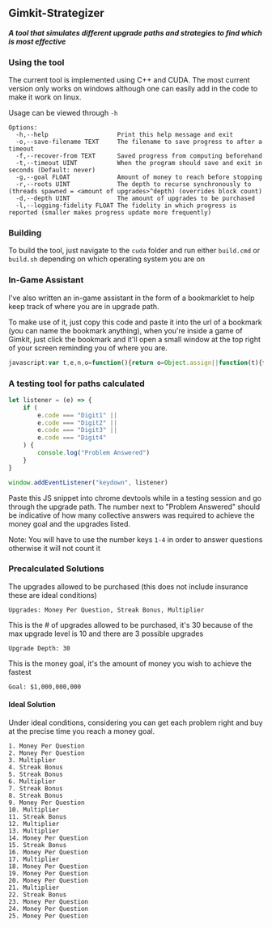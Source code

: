 ## Gimkit-Strategizer

***A tool that simulates different upgrade paths and strategies to find which is most effective***

### Using the tool

The current tool is implemented using C++ and CUDA. The most current version only works on windows although one can easily add in the code to make it work on linux.

Usage can be viewed through `-h`

```text
Options:
  -h,--help                   Print this help message and exit
  -o,--save-filename TEXT     The filename to save progress to after a timeout
  -f,--recover-from TEXT      Saved progress from computing beforehand
  -t,--timeout UINT           When the program should save and exit in seconds (Default: never)
  -g,--goal FLOAT             Amount of money to reach before stopping
  -r,--roots UINT             The depth to recurse synchronously to (threads spawned = <amount of upgrades>^depth) (overrides block count)
  -d,--depth UINT             The amount of upgrades to be purchased
  -l,--logging-fidelity FLOAT The fidelity in which progress is reported (smaller makes progress update more frequently)
```

### Building

To build the tool, just navigate to the `cuda` folder and run either `build.cmd` or `build.sh` depending on which operating system you are on

### In-Game Assistant

I've also written an in-game assistant in the form of a bookmarklet to help keep track of where you are in upgrade path.

To make use of it, just copy this code and paste it into the url of a bookmark (you can name the bookmark anything), when you're inside a game of Gimkit, just click the bookmark and it'll open a small window at the top right of your screen reminding you of where you are.

```javascript
javascript:var t,e,n,o=function(){return o=Object.assign||function(t){for(var e,n=1,o=arguments.length;n<o;n++)for(var i in e=arguments[n])Object.prototype.hasOwnProperty.call(e,i)&&(t[i]=e[i]);return t},o.apply(this,arguments)};function i(t,e,n){if(n||2===arguments.length)for(var o,i=0,s=e.length;i<s;i++)!o&&i in e||(o||(o=Array.prototype.slice.call(e,0,i)),o[i]=e[i]);return t.concat(o||Array.prototype.slice.call(e))}!function(t){t[t.moneyPerQuestion=0]="moneyPerQuestion",t[t.streakBonus=1]="streakBonus",t[t.multiplier=2]="multiplier",t[t.insurance=3]="insurance"}(n||(n={}));var s={"Money Per Question":n.moneyPerQuestion,"Streak Bonus":n.streakBonus,Multiplier:n.multiplier,"Amount Covered":n.insurance},r=((t={})[n.moneyPerQuestion]="Money Per Question",t[n.streakBonus]="Streak Bonus",t[n.multiplier]="Multiplier",t[n.insurance]="Amount Covered",t),a=((e={})[n.moneyPerQuestion]=[{value:1,cost:0},{value:5,cost:10},{value:50,cost:100},{value:100,cost:1e3},{value:500,cost:1e4},{value:2e3,cost:75e3},{value:5e3,cost:3e5},{value:1e4,cost:1e6},{value:25e4,cost:1e7},{value:1e6,cost:1e8}],e[n.streakBonus]=[{value:1,cost:0},{value:3,cost:20},{value:10,cost:200},{value:50,cost:2e3},{value:250,cost:2e4},{value:1200,cost:2e5},{value:6500,cost:2e6},{value:35e3,cost:2e7},{value:175e3,cost:2e8},{value:1e6,cost:2e9}],e[n.multiplier]=[{value:1,cost:0},{value:1.5,cost:50},{value:2,cost:300},{value:3,cost:2e3},{value:5,cost:12e3},{value:8,cost:85e3},{value:12,cost:7e5},{value:18,cost:65e5},{value:30,cost:65e6},{value:100,cost:1e9}],e[n.insurance]=[{value:0,cost:0},{value:10,cost:10},{value:25,cost:250},{value:40,cost:1e3},{value:50,cost:25e3},{value:70,cost:1e5},{value:80,cost:1e6},{value:90,cost:5e6},{value:95,cost:25e6},{value:99,cost:5e8}],e),u=[n.moneyPerQuestion,n.moneyPerQuestion,n.multiplier,n.streakBonus,n.streakBonus,n.multiplier,n.streakBonus,n.streakBonus,n.moneyPerQuestion,n.multiplier,n.streakBonus,n.multiplier,n.multiplier,n.moneyPerQuestion,n.streakBonus,n.moneyPerQuestion,n.multiplier,n.moneyPerQuestion,n.moneyPerQuestion,n.moneyPerQuestion,n.multiplier,n.streakBonus,n.moneyPerQuestion,n.moneyPerQuestion,n.moneyPerQuestion],c=function(){function t(){var t,e=this;this.isReady=function(t){return t>=e.nextup().money},this.isMax=function(t){return e.stats[t]+1>=10},this.currentPath=i([],u,!0),this.stats=((t={})[n.moneyPerQuestion]=0,t[n.streakBonus]=0,t[n.multiplier]=0,t[n.insurance]=0,t)}return t.prototype.upgrade=function(){this.stats[this.currentPath[0]]++,this.currentPath.shift()},t.prototype.nextup=function(){var t=this.currentPath[0];return void 0===t||this.isMax(t)?{upgrade:-1,money:-1}:{upgrade:t,money:a[t][this.stats[t]+1].cost}},t}(),l=function(){this.map=new Map};function p(t,e){return document.evaluate(t,null!=e?e:document,null,XPathResult.FIRST_ORDERED_NODE_TYPE).singleNodeValue}function d(t,e){t.hasAttribute("listening")||(t.addEventListener("click",e),t.setAttribute("listening",""))}var h=function(t){return p(".//*[text()]",t).textContent},v=function(){function t(t){var e=this;this.targets=t,this.observer=new MutationObserver((function(){return e.onUpdate()})),this.observer.observe(document.body,{subtree:!0,childList:!0,characterData:!0})}return t.prototype.onUpdate=function(){for(var t=function(t){var e=function(n){t.screen.element()?t.callback(t.screen):t.retryDelay&&n<1&&setTimeout((function(){return e(n+1)}),t.retryDelay)};e(0)},e=0,n=this.targets;e<n.length;e++){t(n[e])}},t}(),y=function(){function t(){this.element=function(){return p('//div[contains(text(), "$") and contains(@style, "font-weight: 900")]')}}return t.prototype.money=function(){var t,e=this.element(),n=null===(t=null==e?void 0:e.textContent)||void 0===t?void 0:t.replace(/[\$,\,]/g,"");return parseInt(n)},t}(),f=function(){function t(t){var e=this;this.root="//div[contains(@style, 'opacity: 1') and contains(@style, 'translateY')]",this.question=function(){return h(p("".concat(e.root,"/div[1]")))},this.choice=function(t){return p("".concat(e.root,"/div[2]/div[").concat(t+1,"]"))},this.choiceText=function(t){return function(t){for(var e=[],n=document.evaluate(t,document,null,XPathResult.ORDERED_NODE_SNAPSHOT_TYPE),o=0;o<n.snapshotLength;o++)e.push(n.snapshotItem(o));return e}("".concat(e.root,"/div[2]/div[.//span[text()='").concat(t,"']]"))},this.store=t}return t.prototype.setup=function(){var t=this;if(null!==this.element()){var e=this.question();if(void 0===this.store.map.get(e))for(var n=function(n){var i,s,r=o.choice(n);if(null!==r){var a=h(r),u={question:e,answer:a};i=["Digit".concat(n+1)],s=function(){return t.store.pending=u},document.body.addEventListener("keydown",(function(t){i.includes(t.code)&&s(t)}),{once:!0}),d(r,(function(){return t.store.pending=u}))}},o=this,i=0;i<4;i++)n(i);else for(var s=0,r=this.choiceText(this.store.map.get(e));s<r.length;s++){var a=r[s];a&&(a.style.border="5px solid white")}}},t.prototype.element=function(){return p(this.root)},t}(),m=function(){var t=this;this.verify=function(){return h(t.element()).includes("+")},this.element=function(){return p("//div[contains(@class, 'animated tada')]")}},g=function(){function t(t,e){var n=this;this.buttonRoot='//div[contains(@style, "white-space: nowrap")]',this.element=function(){return p("".concat(n.buttonRoot,'//div[text()="').concat(n.displayName,'"]'))},this.displayName=t,this.state=e}return t.prototype.level=function(){var t,e=null===(t=p('(//div[contains(@style, "color: gray")]/../div[2])[last()]'))||void 0===t?void 0:t.textContent;if(e)return parseInt(e.replace(/^\D+/g,""))-1},t.prototype.attachUpgradeTrigger=function(t){var e,n,o,i,r=this,u=s[this.displayName],c=this.level();if(void 0!==c&&c>this.state.stats[u]&&(console.info("Update level ".concat(this.state.stats[u]," -> ").concat(c)),this.state.stats[u]=c,t()),!this.state.isMax(u)){var l=null===(i=null===(o=null===(n=null===(e=p("".concat(this.buttonRoot,'//div[contains(text(), "$').concat(a[u][this.state.stats[u]+1].cost.toLocaleString("en-US"),'")]')))||void 0===e?void 0:e.parentElement)||void 0===n?void 0:n.parentElement)||void 0===o?void 0:o.parentElement)||void 0===i?void 0:i.parentElement;l&&(l.hasAttribute("disabled")||d(l,(function(){r.state.upgrade(),t()})))}},t}(),b=function(t,e){var n=this;this.fetchMoney=function(){return n._moneyIndicator.money()},this.state=t,this.eventHooks=e,this.store=new l,this._moneyIndicator=new y,this._questionScreen=new f(this.store),this._verifyScreen=new m,this.monitor=new v(i([{screen:this._moneyIndicator,callback:function(){return n.eventHooks.onMoney(n._moneyIndicator.money())}},{screen:this._questionScreen,retryDelay:200,callback:function(){n._questionScreen.setup()}},{screen:this._verifyScreen,callback:function(){n._verifyScreen.verify()&&n.store.pending&&(n.store.map.set(n.store.pending.question,n.store.pending.answer),n.store.pending=void 0)}}],Object.keys(s).map((function(e){return{screen:new g(e,t),callback:function(t){t.attachUpgradeTrigger((function(){return n.eventHooks.onUpgrade(s[e])}))}}})),!0)),this._questionScreen.setup()},x={top:"5%",right:"5%",position:"fixed",zIndex:9999,backdropFilter:"blur(4px)",border:"2px solid #8f8f8f",borderRadius:"5px",padding:"10px",backgroundColor:"#00000050"},k={fontWeight:"bold",marginLeft:"5px"},D={color:"white",fontSize:"18px"},P={backgroundColor:"transparent",border:"1px solid white",cursor:"pointer",borderRadius:"5px"},E=function(){function t(t){var e=this;this.hooks=t,this.root=document.createElement("div"),Object.assign(this.root.style,x),document.children[0].append(this.root);var n=document.createElement("div");n.style.display="flex",n.style.justifyContent="space-between";var i=document.createElement("div");i.style.display="flex",this.title=document.createElement("div"),this.title.textContent="Next up",this.readyDisplay=document.createElement("div"),Object.assign(this.readyDisplay.style,o(o({},D),k)),i.append(this.title,this.readyDisplay);var s=document.createElement("button");s.textContent="Skip",Object.assign(s.style,o(o({},P),D)),s.onclick=function(){return e.hooks.onSkip()},n.append(i,s),this.moneyDisplay=document.createElement("div"),this.targetDisplay=document.createElement("div"),Object.assign(this.title.style,D),Object.assign(this.moneyDisplay.style,D),Object.assign(this.targetDisplay.style,D),this.root.append(n,this.targetDisplay,this.moneyDisplay)}return t.prototype.updateReadiness=function(t){this.readyDisplay.innerHTML=t?"&#10003;":"&#10007;",this.readyDisplay.style.color=t?"#97ff90":"#ff5a5a"},t.prototype.updateGoal=function(t){if(t.money<0&&t.upgrade<0)return this.updateReadiness(!0),this.moneyDisplay.textContent="Money - DONE",void(this.targetDisplay.textContent="Upgrade - DONE");this.moneyDisplay.textContent="Money - ".concat(t.money.toLocaleString()),this.targetDisplay.textContent="Upgrade - ".concat(r[t.upgrade])},t}(),w=new c,R=new E({onSkip:function(){w.upgrade(),R.updateReadiness(w.isReady(Q.fetchMoney())),R.updateGoal(w.nextup())}}),Q=new b(w,{onMoney:function(t){return R.updateReadiness(w.isReady(t))},onUpgrade:function(){return R.updateGoal(w.nextup())}});R.updateReadiness(w.isReady(Q.fetchMoney())),R.updateGoal(w.nextup());
```

### A testing tool for paths calculated

```javascript
let listener = (e) => {
    if (
        e.code === "Digit1" ||
        e.code === "Digit2" ||
        e.code === "Digit3" ||
        e.code === "Digit4"
    ) {
        console.log("Problem Answered")
    }
}

window.addEventListener("keydown", listener)
```

Paste this JS snippet into chrome devtools while in a testing session and go through the upgrade path. The number next to "Problem Answered" should be indicative of how many collective answers was required to achieve the money goal and the upgrades listed.

Note: You will have to use the number keys `1-4` in order to answer questions otherwise it will not count it

### Precalculated Solutions

The upgrades allowed to be purchased (this does not include insurance these are ideal conditions)

`Upgrades: Money Per Question, Streak Bonus, Multiplier`

This is the # of upgrades allowed to be purchased, it's 30 because of the max upgrade level is 10 and there are 3 possible upgrades

`Upgrade Depth: 30`

This is the money goal, it's the amount of money you wish to achieve the fastest

`Goal: $1,000,000,000`

#### Ideal Solution

Under ideal conditions, considering you can get each problem right and buy at the precise time you reach a money goal.

```text
1. Money Per Question
2. Money Per Question
3. Multiplier
4. Streak Bonus
5. Streak Bonus
6. Multiplier
7. Streak Bonus
8. Streak Bonus
9. Money Per Question
10. Multiplier
11. Streak Bonus
12. Multiplier
13. Multiplier
14. Money Per Question
15. Streak Bonus
16. Money Per Question
17. Multiplier
18. Money Per Question
19. Money Per Question
20. Money Per Question
21. Multiplier
22. Streak Bonus
23. Money Per Question
24. Money Per Question
25. Money Per Question
```
